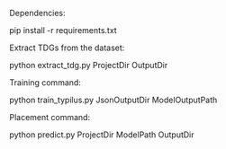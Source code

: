Dependencies:

pip install -r requirements.txt

Extract TDGs from the dataset:

python extract_tdg.py ProjectDir OutputDir

Training command:

python train_typilus.py JsonOutputDir ModelOutputPath

Placement command:

python predict.py ProjectDir ModelPath OutputDir

